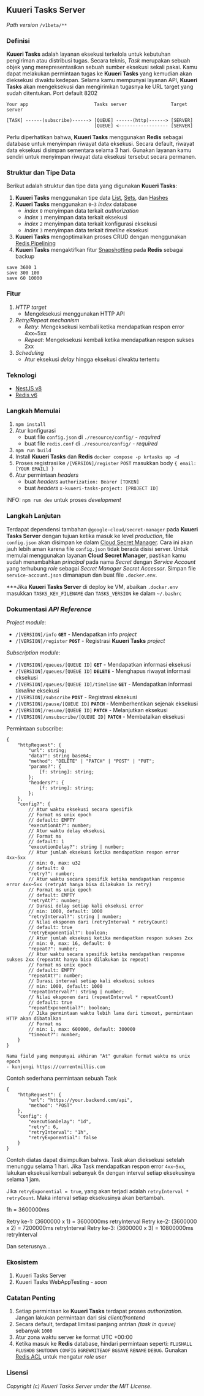 ## Kuueri Tasks Server
*Path version* `/v1beta/**`


### Definisi
**Kuueri Tasks** adalah layanan eksekusi terkelola untuk kebutuhan pengiriman atau distribusi tugas. Secara teknis, *Task* merupakan sebuah objek yang merepresentasikan sebuah sumber eksekusi sekali pakai. Kamu dapat melakukan permintaan tugas ke **Kuueri Tasks** yang kemudian akan dieksekusi diwaktu kedepan. Selama kamu mempunyai layanan API, **Kuueri Tasks** akan mengeksekusi dan mengirimkan tugasnya ke URL target yang sudah ditentukan. Port default 8202

```
Your app                        Tasks server                Target server

[TASK] ------(subscribe)------> [QUEUE] ------(http)------> [SERVER]
                                [QUEUE] <------------------ [SERVER]
```

Perlu diperhatikan bahwa, **Kuueri Tasks** menggunakan **Redis** sebagai database untuk menyimpan riwayat data eksekusi. Secara default, riwayat data eksekusi disimpan sementara selama 3 hari. Gunakan layanan kamu sendiri untuk menyimpan riwayat data eksekusi tersebut secara permanen.


### Struktur dan Tipe Data
Berikut adalah struktur dan tipe data yang digunakan **Kuueri Tasks**:
1. **Kuueri Tasks** menggunakan tipe data [List](https://redis.io/docs/manual/data-types/#lists), [Sets](https://redis.io/docs/manual/data-types/#sets), dan [Hashes](https://redis.io/docs/manual/data-types/#hashes)
2. **Kuueri Tasks** menggunakan `0~3` *index* database
    - *index* `0` menyimpan data terkait *authorization*
    - *index* `1` menyimpan data terkait eksekusi
    - *index* `2` menyimpan data terkait konfigurasi eksekusi
    - *index* `3` menyimpan data terkait *timeline* eksekusi
3. **Kuueri Tasks** mengoptimalkan proses CRUD dengan menggunakan [Redis Pipelining](https://redis.io/docs/manual/pipelining/)
4. **Kuueri Tasks** mengaktifkan fitur [Snapshotting](https://github.com/redis/redis/blob/6.2.7/redis.conf#L362) pada **Redis** sebagai backup
```
save 3600 1
save 300 100
save 60 10000
```


### Fitur
1. *HTTP target*
    - Mengeksekusi menggunakan HTTP API
2. *Retry/Repeat mechanism*
    - *Retry*: Mengeksekusi kembali ketika mendapatkan respon error 4xx~5xx
    - *Repeat*: Mengeksekusi kembali ketika mendapatkan respon sukses 2xx
3. *Scheduling*
    - Atur eksekusi *delay* hingga eksekusi diwaktu tertentu


### Teknologi
- [NestJS v8](https://github.com/nestjs/nest/tree/v8.4.7)
- [Redis v6](https://github.com/redis/redis/tree/6.2.7)


### Langkah Memulai
1. `npm install`
2. Atur konfigurasi
    - buat file `config.json` di `./resource/config/` - *required*
    - buat file `redis.conf` di `./resource/config/` - *required*
3. `npm run build`
4. Install **Kuueri Tasks** dan **Redis** `docker compose -p krtasks up -d`
5. Proses registrasi ke `/[VERSION]/register` `POST` masukkan body `{ email: [YOUR EMAIL] }`
6. Atur permintaan *headers*
    - buat *headers* `authorization: Bearer [TOKEN]`
    - buat *headers* `x-kuueri-tasks-project: [PROJECT ID]`

INFO: `npm run dev` untuk proses *development*

### Langkah Lanjutan
Terdapat dependensi tambahan `@google-cloud/secret-manager` pada **Kuueri Tasks Server** dengan tujuan ketika masuk ke level *production*, file `config.json` akan disimpan ke dalam [Cloud Secret Manager](https://cloud.google.com/secret-manager). Cara ini akan jauh lebih aman karena file `config.json` tidak berada disisi server. Untuk memulai menggunakan layanan **Cloud Secret Manager**, pastikan kamu sudah menambahkan *principal* pada nama *Secret* dengan *Service Account* yang terhubung *role* sebagai *Secret Manager Secret Accessor*. Simpan file `service-account.json` dimanapun dan buat file `.docker.env`.

***Jika **Kuueri Tasks Server** di deploy ke VM, abaikan `.docker.env` masukkan `TASKS_KEY_FILENAME` dan `TASKS_VERSION` ke dalam `~/.bashrc`


### Dokumentasi *API Reference*
*Project module*:
- `/[VERSION]/info` **`GET`** - Mendapatkan info *project*
- `/[VERSION]/register` **`POST`** - Registrasi **Kuueri Tasks** *project*

*Subscription module*:
- `/[VERSION]/queues/[QUEUE ID]` **`GET`** - Mendapatkan informasi eksekusi
- `/[VERSION]/queues/[QUEUE ID]` **`DELETE`** - Menghapus riwayat informasi eksekusi
- `/[VERSION]/queues/[QUEUE ID]/timeline` **`GET`** - Mendapatkan informasi *timeline* eksekusi
- `/[VERSION]/subscribe` **`POST`** - Registrasi eksekusi
- `/[VERSION]/pause/[QUEUE ID]` **`PATCH`** - Memberhentikan sejenak eksekusi
- `/[VERSION]/resume/[QUEUE ID]` **`PATCH`** - Melanjutkan eksekusi
- `/[VERSION]/unsubscribe/[QUEUE ID]` **`PATCH`** - Membatalkan eksekusi

Permintaan subscribe:

```
{
    "httpRequest": {
        "url": string;
        "data?": string base64;
        "method": "DELETE" | "PATCH" | "POST" | "PUT";
        "params?": {
            [f: string]: string;
        };
        "headers?": {
            [f: string]: string;
        };
    },
    "config?": {
        // Atur waktu eksekusi secara spesifik
        // Format ms unix epoch
        // default: EMPTY
        "executionAt?": number;
        // Atur waktu delay eksekusi
        // Format ms
        // default: 1
        "executionDelay?": string | number;
        // Atur jumlah eksekusi ketika mendapatkan respon error 4xx~5xx
        // min: 0, max: u32
        // default: 0
        "retry?": number;
        // Atur waktu secara spesifik ketika mendapatkan response error 4xx~5xx (retryAt hanya bisa dilakukan 1x retry)
        // Format ms unix epoch
        // default: EMPTY
        "retryAt?": number;
        // Durasi delay setiap kali eksekusi error
        // min: 1000, default: 1000
        "retryInterval?": string | number;
        // Nilai eksponen dari (retryInterval * retryCount)
        // default: true
        "retryExponential?": boolean;
        // Atur jumlah eksekusi ketika mendapatkan respon sukses 2xx
        // min: 0, max: 16, default: 0
        "repeat?": number;
        // Atur waktu secara spesifik ketika mendapatkan response sukses 2xx (repeatAt hanya bisa dilakukan 1x repeat)
        // Format ms unix epoch
        // default: EMPTY
        "repeatAt?": number;
        // Durasi interval setiap kali eksekusi sukses
        // min: 1000, default: 1000
        "repeatInterval?": string | number;
        // Nilai eksponen dari (repeatInterval * repeatCount)
        // default: true
        "repeatExponential?": boolean;
        // Jika permintaan waktu lebih lama dari timeout, permintaan HTTP akan dibatalkan
        // Format ms
        // min: 1, max: 600000, default: 300000
        "timeout?": number;
    }
}

Nama field yang mempunyai akhiran "At" gunakan format waktu ms unix epoch
- kunjungi https://currentmillis.com
```

Contoh sederhana permintaan sebuah Task
```
{
    "httpRequest": {
        "url": "https://your.backend.com/api",
        "method": "POST"
    },
    "config": {
        "executionDelay": "1d",
        "retry": 6,
        "retryInterval": "1h",
        "retryExponential": false
    }
}
```
Contoh diatas dapat disimpulkan bahwa. Task akan dieksekusi setelah menunggu selama 1 hari. Jika Task mendapatkan respon error `4xx~5xx`, lakukan eksekusi kembali sebanyak 6x dengan interval setiap eksekusinya selama 1 jam.

Jika `retryExponential = true`, yang akan terjadi adalah `retryInterval * retryCount`. Maka interval setiap eksekusinya akan bertambah.

1h = 3600000ms

Retry ke-1: (3600000 x 1) = 3600000ms retryInterval
Retry ke-2: (3600000 x 2) = 7200000ms retryInterval
Retry ke-3: (3600000 x 3) = 10800000ms retryInterval

Dan seterusnya...

### Ekosistem
1. Kuueri Tasks Server
2. Kuueri Tasks WebAppTesting - *soon*


### Catatan Penting
1. Setiap permintaan ke **Kuueri Tasks** terdapat proses *authorization*. Jangan lakukan permintaan dari sisi *client/frontend*
2. Secara default, terdapat limitasi panjang antrian *(task in queue)* sebanyak `1000`
3. Atur zona waktu server ke format UTC +00:00
4. Ketika masuk ke **Redis** database, hindari permintaan seperti: `FLUSHALL` `FLUSHDB` `SHUTDOWN` `CONFIG` `BGREWRITEAOF` `BGSAVE` `RENAME` `DEBUG`. Gunakan [Redis ACL](https://redis.io/docs/manual/security/acl/) untuk mengatur *role user*


### Lisensi
*Copyright (c) Kuueri Tasks Server under the MIT License*.
